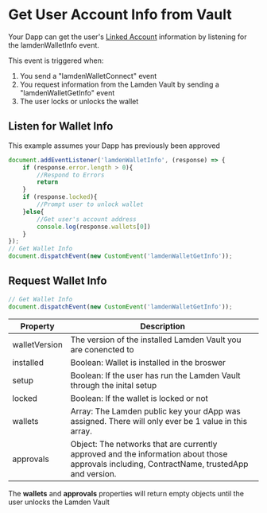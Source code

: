 # Get User Account Info from Vault

Your Dapp can get the user's <u>[Linked Account](/docs/wallet/accounts_linked_overview)</u> information by listening for the lamdenWalletInfo event.

This event is triggered when:
1. You send a "lamdenWalletConnect" event
2. You request information from the Lamden Vault by sending a "lamdenWalletGetInfo" event
3. The user locks or unlocks the wallet 

## Listen for Wallet Info
This example assumes your Dapp has previously been approved
```javascript
document.addEventListener('lamdenWalletInfo', (response) => {
    if (response.error.length > 0){
        //Respond to Errors
        return
    }
    if (response.locked){
        //Prompt user to unlock wallet
    }else{
        //Get user's account address
        console.log(response.wallets[0])
    } 
});
// Get Wallet Info
document.dispatchEvent(new CustomEvent('lamdenWalletGetInfo'));

```

## Request Wallet Info
```javascript
// Get Wallet Info
document.dispatchEvent(new CustomEvent('lamdenWalletGetInfo'));

```

| Property  | Description  |
| ------------- | -----|
| walletVersion | The version of the installed Lamden Vault you are conencted to |
| installed | Boolean: Wallet is installed in the broswer |
| setup | Boolean: If the user has run the Lamden Vault through the inital setup |
| locked | Boolean: If the wallet is locked or not |
| wallets | Array: The Lamden public key your dApp was assigned.  There will only ever be 1 value in this array. |
| approvals | Object: The networks that are currently approved and the information about those approvals including, ContractName, trustedApp and version. |

The **wallets** and **approvals** properties will return empty objects until the user unlocks the Lamden Vault